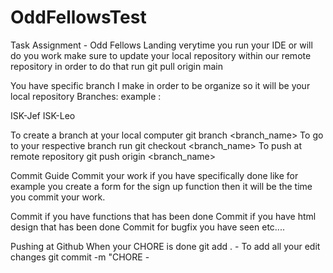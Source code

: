 # OddFellowsTest
Task Assignment - Odd Fellows Landing
verytime you run your IDE or will do you work make sure to update your local repository within our remote repository in order to do that run
git pull origin main

You have specific branch I make in order to be organize so it will be your local repository Branches:
example :

ISK-Jef
ISK-Leo


To create a branch at your local computer
git branch <branch_name>
To go to your respective branch run
git checkout <branch_name> To push at remote repository
git push origin <branch_name>

Commit Guide
Commit your work if you have specifically done like for example you create a form for the sign up function then it will be the time you commit your work.

Commit if you have functions that has been done
Commit if you have html design that has been done
Commit for bugfix you have seen
etc....

Pushing at Github
When your CHORE is done
git add . - To add all your edit changes
git commit -m "CHORE <number> - <title of your work>" - to commit your work

  When all is done push your work at github to do that
git push origin <branch_name> - check your branch name above
